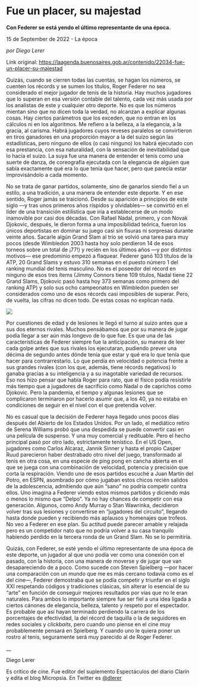 # Fue un placer, su majestad

**Con Federer se está yendo el último representante de una época.**

15 de September de 2022 - La época

_por Diego Lerer_

Link original: https://laagenda.buenosaires.gob.ar/contenido/22034-fue-un-placer-su-majestad



Quizás, cuando se cierren todas las cuentas, se hagan los números, se cuenten los récords y se sumen los títulos, Roger Federer no sea considerado el mejor jugador de tenis de la historia. Hay muchos jugadores que lo superan en esa versión contable del talento, cada vez más usada por los analistas de este y cualquier otro deporte. No es que los números mientan sino que no dicen toda la verdad, no alcanzan a explicar algunas cosas. Hay ciertos parámetros que los exceden, que no entran en los cálculos ni en los algoritmos. Me refiero a la belleza, a la elegancia, a la gracia, al carisma. Habrá jugadores cuyos reveses paralelos se convirtieron en tiros ganadores en una proporción mayor a la del suizo según las estadísticas, pero ninguno de ellos (o casi ninguno) los habrá ejecutado con esa prestancia, con esa naturalidad, con la sensación de inevitabilidad que lo hacía el suizo. La suya fue una manera de entender el tenis como una suerte de danza, de coreografía ejecutada con la elegancia de alguien que sabía exactamente qué era lo que tenía que hacer, pero que parecía estar improvisándolo a cada momento.




No se trata de ganar partidos, solamente, sino de ganarlos siendo fiel a un estilo, a una tradición, a una manera de entender este deporte. Y en ese sentido, Roger jamás se traicionó. Desde su aparición a principios de este siglo —y tras unos primeros años ríspidos y olvidables— se convirtió en el líder de una transición estilística que iría a establecerse de un modo inamovible por casi dos décadas. Con Rafael Nadal, primero, y con Novak Djokovic, después, le dieron forma a una imposibilidad teórica, fueron los únicos deportistas en dominar su juego casi sin fisuras ni sorpresas durante veinte años. Sacarle algún Grand Slam al trío se volvió una tarea para muy pocos (desde Wimbledon 2003 hasta hoy solo perdieron 14 de esos torneos sobre un total de ¡77!) y recién en los últimos años —y por distintos motivos— ese predominio empezó a flaquear. Federer ganó 103 títulos de la ATP, 20 Grand Slams y estuvo 310 semanas en el puesto número 1 del ranking mundial del tenis masculino. No es el poseedor del récord en ninguno de esos tres ítems (Jimmy Connors tiene 109 títulos, Nadal tiene 22 Grand Slams, Djokovic pasó hasta hoy 373 semanas como primero del ranking ATP) y solo sus ocho campeonatos en Wimbledon pueden ser considerados como uno de esos récords casi imposibles de superar. Pero, de vuelta, las cifras no dicen todo. De estas cosas no explican nada.




![](https://cdn.feater.me/files/images/497740/34f9c214-6cc5-43ce-b13f-64b6e568d11a.jpeg)




Por cuestiones de edad y de lesiones le llegó el turno al suizo antes que a sus dos eternos rivales. Muchos pensábamos que por su manera de jugar podía llegar a ser aún más longevo de lo que fue. Es que una de las características de Federer siempre fue la anticipación, su manera de leer cada golpe antes que sus rivales los ejecutaran, pudiendo prever una décima de segundo antes dónde tenía que estar y qué era lo que tenía que hacer para contrarrestarlo. Lo que perdía en velocidad o potencia frente a sus grandes rivales (con los que, además, tiene récords negativos) lo ganaba gracias a su inteligencia y a su inagotable variedad de recursos. Eso nos hizo pensar que había Roger para rato, que el físico podía resistirle más tiempo que a jugadores de sacrificio como Nadal o de caprichos como Djokovic. Pero la pandemia, el tiempo y algunas lesiones que se complicaron terminaron por hacerlo asumir que, a los 40, ya no estaba en condiciones de seguir en el nivel con el que pretendía volver.




No es casual que la decisión de Federer haya llegado unos pocos días después del Abierto de los Estados Unidos. Por un lado, el mediático retiro de Serena Williams probó que una despedida se puede convertir casi en una película de suspenso. Y una muy comercial y redituable. Pero el hecho principal pasó por otro lado, estrictamente tenístico. En el US Open, jugadores como Carlos Alcaraz, Jannik Sinner y hasta el propio Casper Ruud parecieron haber destrabado otro nivel del juego, transformado al tenis en otra cosa, en una especie de ping pong en cancha abierta en el que se juega con una combinación de velocidad, potencia y precisión que corta la respiración. Viendo uno de esos partidos escuché a Juan Martín del Potro, en ESPN, asombrado por cómo jugaban estos chicos recién salidos de la adolescencia, admitiendo que aún “sano” no podría competir contra ellos. Uno imagina a Federer viendo estos mismos partidos y diciendo más o menos lo mismo que “Delpo”. Ya no hay chances de competir con esa generación. Algunos, como Andy Murray o Stan Wawrinka, decidieron volver tras sus lesiones y convertirse en “jugadores del circuito”, llegando hasta donde pueden y recibiendo más aplausos y homenajes que trofeos. No veo a Federer en ese plan. Su actitud puede parecer amable y relajada pero es un competidor nato que no podría volver a su casa tranquilo habiendo perdido en la tercera ronda de un Grand Slam. No se lo permitiría.




Quizás, con Federer, se esté yendo el último representante de una época de este deporte, un jugador al que uno podía ver como una conexión con el pasado, con la historia, con una manera de moverse y de jugar que van desapareciendo de a poco. Como sucede con Steven Spielberg —por hacer una comparación con un mundo que me es más cercano todavía como es el del cine—, Federer demostraba que se podía competir y triunfar en el siglo XXI respetando códigos y tradiciones clásicas, sin alterar lo esencial de su “arte” en función de conseguir mejores resultados por vías que no le eran naturales. Para ambos lo importante siempre fue ser fiel a una idea ligada a ciertos cánones de elegancia, belleza, talento y respeto por el espectador. Es probable que así hayan terminado perdiendo la carrera de los porcentajes de efectividad, la del récord de taquilla o la de seguidores en redes sociales y *clickbaits*, pero cuando uno piense en el cine muy probablemente pensará en Spielberg. Y cuando uno le quiera poner un rostro al tenis, seguramente será muy parecido al de Roger Federer.




\_\_




Diego Lerer




Es crítico de cine. Fue editor del suplemento Espectáculos del diario Clarín y edita el blog Micropsia. En Twitter es [@dlerer](https://twitter.com/dlerer)



